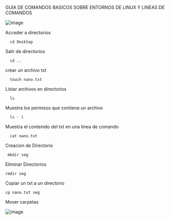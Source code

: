 GUIA DE COMANDOS BASICOS SOBRE ENTORNOS DE LINUX Y LINEAS DE COMANDOS

![image](https://github.com/Geerdata/Ciberseguridad/assets/12371674/ddbc10fa-1635-47d9-bbaf-88cabb260b4d)

Acceder a directorios 

      cd Desktop

Salir de directorios

      cd ..

crear un archivo txt 

      touch nano.txt

Listar archivos en directorios

      ls 

Muestra los permisos que contiene un archivo

      ls - l

Muestra el contenido del txt en una linea de comando

      cat nano.txt

Creacion de Directorio

     mkdir seg

Eliminar Directorios

    rmdir seg

Copiar un txt a un directorio

    cp nano.txt seg

Mover carpetas 

![image](https://github.com/Geerdata/Ciberseguridad/assets/12371674/129832e9-28fb-4219-933a-7d0ac4a81306)


